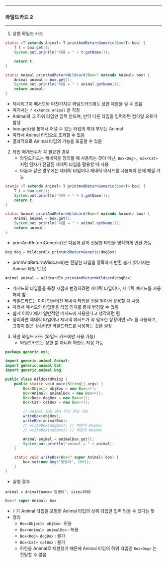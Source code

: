 -----
### 와일드카드 2
-----
1. 상한 와일드 카드
```java
static <T extends Animal> T printAndReturnGeneric(Box<T> box) {
    T t = box.get();
    System.out.println("이름 = " + t.getName());

    return t;
}

static Animal printAndReturnWildcard(Box<? extends Animal> box) {
    Animal animal = box.get();
    System.out.println("이름 = " + animal.getName());
    return animal;
}
```
  - 제네리그이 메서드와 마찬가지로 와일드카드에도 상한 제한을 걸 수 있음
  - 여기서는 ```? extends Animal``` 을 지정
  - Animal과 그 하위 타입만 입력 받으며, 만약 다른 타입을 입력하면 컴파일 오류가 발생
  - box.get()을 통해서 꺼낼 수 있는 타입의 최대 부모는 Animal
  - 따라서 Animal 타입으로 조회할 수 있음
  - 결과적으로 Animal 타입의 기능을 호출할 수 있음

2. 타입 매개변수가 꼭 필요한 경우
   - 와일드카드는 제네릭을 정의할 때 사용하는 것이 아닌, ```Box<Dog>, Box<Cat>```처럼 인자가 전달된 제네릭 타입을 활용할 때 사용
   - 다음과 같은 경우에는 제네릭 타입이나 제네릭 메서드를 사용해야 문제 해결 가능
```java
static <T extends Animal> T printAndReturnGeneric(Box<T> box) {
    T t = box.get();
    System.out.println("이름 = " + t.getName());
    return t;
}

static Animal printAndReturnWildcard(Box<? extends Animal> box) {
    Animal animal = box.get();
    System.out.println("이름 = " + animal.getName());
    return animal;
}
```
  - printAndReturnGeneric()은 다음과 같이 전달한 타입을 명확하게 반환 가능
```java
Dog dog = WildcardEx.printAndReturnGeneric(dogBox)
```
  - printAndReturnWildcard()는 전달한 타입을 명확하게 반환 불가 (여기서는 Animal 타입 반환)
```java
Animal animal = WildcardEx.printAndReturnWildcard(dogBox)
```

  - 메서드의 타입들을 특정 시점에 변경하려면 제네릭 타입이나, 제네릭 메서드를 사용해야 함
  - 와일드카드는 이미 만들어진 제네릭 타입을 전달 받아서 활용할 때 사용
  - 따라서 메서드의 타입들을 타입 인자를 통해 변경할 수 없음
  - 쉽게 이야기해서 일반적인 메서드에 사용한다고 생각하면 됨
  - 정리하면 제네릭 타입이나 제네릭 메서드가 꼭 필요한 상황이면 ```<T>``` 를 사용하고, 그렇지 않은 상황이면 와일드카드를 사용하는 것을 권장

3. 하한 와일드 카드 (와일드 카드에만 사용 가능)
   - 와일드카드는 상한 뿐 아니라 하한도 지정 가능
```java
package generic.ex5;

import generic.animal.Animal;
import generic.animal.Cat;
import generic.animal.Dog;

public class WildcardMain2 {
    public static void main(String[] args) {
        Box<Object> objBox = new Box<>();
        Box<Animal> animalBox = new Box<>();
        Box<Dog> dogBox = new Box<>();
        Box<Cat> catBox = new Box<>();

        // Animal 포함 상위 타입 전달 가능
        writeBox(objBox);
        writeBox(animalBox);
        // writeBox(dogBox); // 하한이 Animal
        // writeBox(catBox); // 하한이 Animal

        Animal animal = animalBox.get();
        System.out.println("animal = " + animal);
    }

    static void writeBox(Box<? super Animal> box) {
        box.set(new Dog("멍멍이", 100));
    }
}
```

  - 실행 결과
```
animal = Animal{name='멍멍이', size=100}
```
```java
Box<? super Animal> box
```
  - ```?``` 가 Animal 타입을 포함한 Animal 타입의 상위 타입만 입력 받을 수 있다는 뜻
  - 정리
    + ```Box<Object> objBox``` : 허용
    + ```Box<Animal> animalBox``` : 허용
    + ```Box<Dog> dogBox``` : 불가
    + ```Box<Cat> catBox``` : 불가
    + 하한을 Animal로 제한했기 때문에 Animal 타입의 하위 타입인 ```Box<Dog>``` 는 전달할 수 없음
